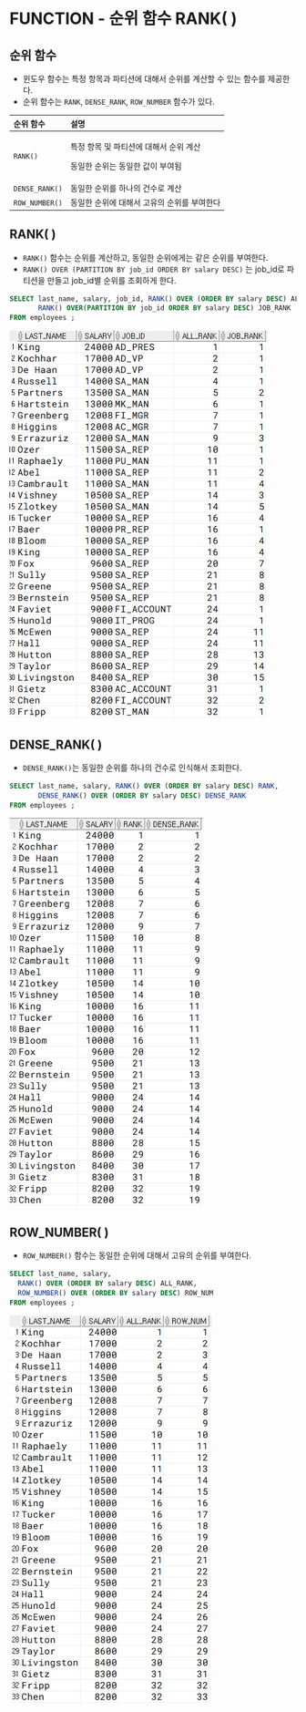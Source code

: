 # FUNCTION - 순위 함수 RANK\( \)

## 순위 함수

* 윈도우 함수는 특정 항목과 파티션에 대해서 순위를 계산할 수 있는 함수를 제공한다. 
* 순위 함수는 `RANK`, `DENSE_RANK`, `ROW_NUMBER` 함수가 있다. 

<table>
  <thead>
    <tr>
      <th style="text-align:left">&#xC21C;&#xC704; &#xD568;&#xC218;</th>
      <th style="text-align:left">&#xC124;&#xBA85;</th>
    </tr>
  </thead>
  <tbody>
    <tr>
      <td style="text-align:left"><code>RANK() </code>
      </td>
      <td style="text-align:left">
        <p>&#xD2B9;&#xC815; &#xD56D;&#xBAA9; &#xBC0F; &#xD30C;&#xD2F0;&#xC158;&#xC5D0;
          &#xB300;&#xD574;&#xC11C; &#xC21C;&#xC704; &#xACC4;&#xC0B0;</p>
        <p>&#xB3D9;&#xC77C;&#xD55C; &#xC21C;&#xC704;&#xB294; &#xB3D9;&#xC77C;&#xD55C;
          &#xAC12;&#xC774; &#xBD80;&#xC5EC;&#xB428;</p>
      </td>
    </tr>
    <tr>
      <td style="text-align:left"><code>DENSE_RANK()</code>
      </td>
      <td style="text-align:left">&#xB3D9;&#xC77C;&#xD55C; &#xC21C;&#xC704;&#xB97C; &#xD558;&#xB098;&#xC758;
        &#xAC74;&#xC218;&#xB85C; &#xACC4;&#xC0B0;</td>
    </tr>
    <tr>
      <td style="text-align:left"><code>ROW_NUMBER()</code>
      </td>
      <td style="text-align:left">&#xB3D9;&#xC77C;&#xD55C; &#xC21C;&#xC704;&#xC5D0; &#xB300;&#xD574;&#xC11C;
        &#xACE0;&#xC720;&#xC758; &#xC21C;&#xC704;&#xB97C; &#xBD80;&#xC5EC;&#xD55C;&#xB2E4;</td>
    </tr>
  </tbody>
</table>

## RANK\( \) 

* `RANK()` 함수는 순위를 계산하고, 동일한 순위에게는 같은 순위를 부여한다. 
* `RANK() OVER (PARTITION BY job_id ORDER BY salary DESC)` 는 job\_id로 파티션을 만들고 job\_id별 순위를 조회하게 한다. 

```sql
SELECT last_name, salary, job_id, RANK() OVER (ORDER BY salary DESC) ALL_RANK, 
       RANK() OVER(PARTITION BY job_id ORDER BY salary DESC) JOB_RANK 
FROM employees ;
```

![... &#xC774;&#xD558; &#xC0DD;&#xB7B5;](.gitbook/assets/image%20%289%29.png)

## DENSE\_RANK\( \) 

* `DENSE_RANK()`는 동일한 순위를 하나의 건수로 인식해서 조회한다. 

```sql
SELECT last_name, salary, RANK() OVER (ORDER BY salary DESC) RANK, 
       DENSE_RANK() OVER (ORDER BY salary DESC) DENSE_RANK 
FROM employees ;
```

![DENSE\_RANK&#xC5D0;&#xB294; 3&#xC704;&#xAC00; &#xC788;&#xB2E4;. &#xC989; &#xBAA8;&#xB4E0; &#xC21C;&#xC704;&#xAC00; &#xC788;&#xB2E4;.](.gitbook/assets/image%20%2817%29.png)

## ROW\_NUMBER\( \) 

* `ROW_NUMBER()` 함수는 동일한 순위에 대해서 고유의 순위를 부여한다. 

```sql
SELECT last_name, salary, 
  RANK() OVER (ORDER BY salary DESC) ALL_RANK, 
  ROW_NUMBER() OVER (ORDER BY salary DESC) ROW_NUM
FROM employees ;   
```

![&#xB3D9;&#xC77C;&#xD55C; &#xC21C;&#xC704;&#xC5D0; &#xB300;&#xD574;&#xC11C; &#xAC01;&#xAC01; &#xACE0;&#xC720;&#xC758; &#xB85C;&#xC6B0; &#xB118;&#xBC84;&#xB97C; &#xBD80;&#xC5EC;&#xD574;&#xC900;&#xB2E4;](.gitbook/assets/image%20%2814%29.png)

